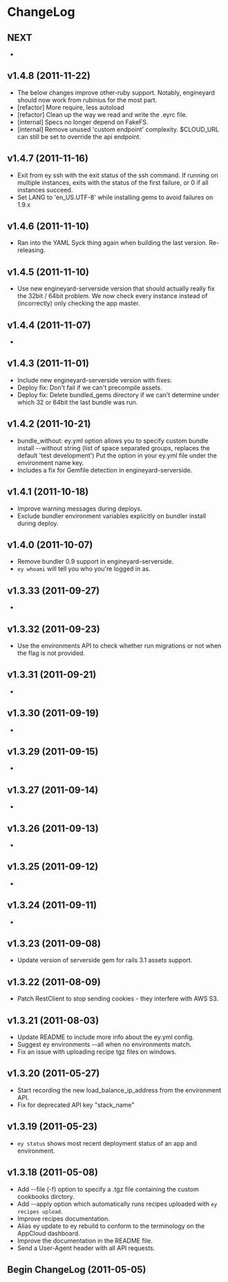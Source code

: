 # ChangeLog

## NEXT

  *

## v1.4.8 (2011-11-22)

  * The below changes improve other-ruby support. Notably, engineyard should now work from rubinius for the most part.
  * [refactor] More require, less autoload
  * [refactor] Clean up the way we read and write the .eyrc file.
  * [internal] Specs no longer depend on FakeFS.
  * [internal] Remove unused 'custom endpoint' complexity. $CLOUD_URL can still be set to override the api endpoint.

## v1.4.7 (2011-11-16)

  * Exit from ey ssh with the exit status of the ssh command. If running on multiple instances, exits with the status of the first failure, or 0 if all instances succeed.
  * Set LANG to 'en_US.UTF-8' while installing gems to avoid failures on 1.9.x

## v1.4.6 (2011-11-10)

  * Ran into the YAML Syck thing again when building the last version. Re-releasing.

## v1.4.5 (2011-11-10)

  * Use new engineyard-serverside version that should actually really fix the 32bit / 64bit problem. We now check every instance instead of (incorrectly) only checking the app master.

## v1.4.4 (2011-11-07)

  *

## v1.4.3 (2011-11-01)

  * Include new engineyard-serverside version with fixes:
  * Deploy fix: Don't fail if we can't precompile assets.
  * Deploy fix: Delete bundled\_gems directory if we can't determine under which 32 or 64bit the last bundle was run.

## v1.4.2 (2011-10-21)

  * bundle\_without: ey.yml option allows you to specify custom bundle install --without string (list of space separated groups, replaces the default 'test development') Put the option in your ey.yml file under the environment name key.
  * Includes a fix for Gemfile detection in engineyard-serverside.

## v1.4.1 (2011-10-18)

  * Improve warning messages during deploys.
  * Exclude bundler environment variables explicitly on bundler install during deploy.

## v1.4.0 (2011-10-07)

  * Remove bundler 0.9 support in engineyard-serverside.
  * `ey whoami` will tell you who you're logged in as.

## v1.3.33 (2011-09-27)

  *

## v1.3.32 (2011-09-23)

  * Use the environments API to check whether run migrations or not when the flag is
    not provided.

## v1.3.31 (2011-09-21)

  *

## v1.3.30 (2011-09-19)

  *

## v1.3.29 (2011-09-15)

  *

## v1.3.27 (2011-09-14)

  *

## v1.3.26 (2011-09-13)

  *

## v1.3.25 (2011-09-12)

  *

## v1.3.24 (2011-09-11)

  *

## v1.3.23 (2011-09-08)

  * Update version of serverside gem for rails 3.1 assets support.

## v1.3.22 (2011-08-09)

  * Patch RestClient to stop sending cookies - they interfere with AWS S3.

## v1.3.21 (2011-08-03)

  * Update README to include more info about the ey.yml config.
  * Suggest ey environments --all when no environments match.
  * Fix an issue with uploading recipe tgz files on windows.

## v1.3.20 (2011-05-27)

  * Start recording the new load_balance_ip_address from the environment API.
  * Fix for deprecated API key "stack_name"

## v1.3.19 (2011-05-23)

  * `ey status` shows most recent deployment status of an app and environment.

## v1.3.18 (2011-05-08)

  * Add --file (-f) option to specify a .tgz file containing the custom cookbooks dirctory.
  * Add --apply option which automatically runs recipes uploaded with `ey recipes upload`.
  * Improve recipes documentation.
  * Alias ey update to ey rebuild to conform to the terminology on the AppCloud dashboard.
  * Improve the documentation in the README file.
  * Send a User-Agent header with all API requests.

## Begin ChangeLog (2011-05-05)
